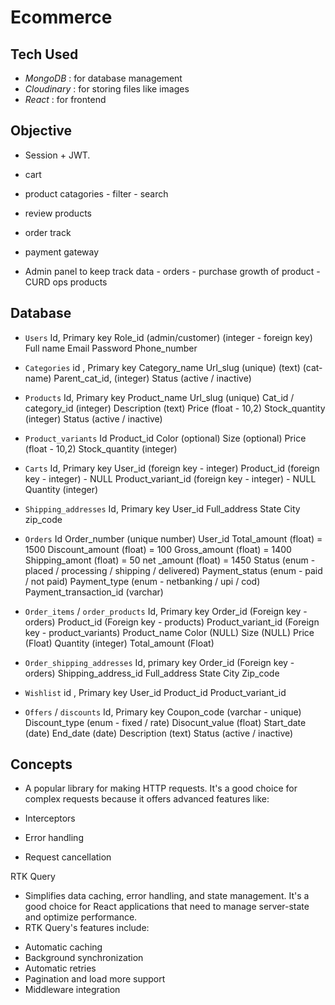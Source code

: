 # Ecommerce

## Tech Used

- _MongoDB_ : for database management
- _Cloudinary_ : for storing files like images
- _React_ : for frontend

## Objective

- Session + JWT.
- cart
- product catagories - filter - search
- review products
- order track
- payment gateway

- Admin panel to keep track data - orders - purchase growth of product - CURD ops products

## Database

- `Users`
  Id, Primary key
  Role_id (admin/customer) (integer - foreign key)
  Full name
  Email
  Password
  Phone_number

- `Categories`
  id , Primary key
  Category_name
  Url_slug (unique) (text) (cat-name)
  Parent_cat_id, (integer)
  Status (active / inactive)

- `Products`
  Id, Primary key
  Product_name
  Url_slug (unique)
  Cat_id / category_id (integer)
  Description (text)
  Price (float - 10,2)
  Stock_quantity (integer)
  Status (active / inactive)

- `Product_variants`
  Id
  Product_id
  Color (optional)
  Size (optional)
  Price (float - 10,2)
  Stock_quantity (integer)

- `Carts`
  Id, Primary key
  User_id (foreign key - integer)
  Product_id (foreign key - integer) - NULL
  Product_variant_id (foreign key - integer) - NULL
  Quantity (integer)

- `Shipping_addresses`
  Id, Primary key
  User_id
  Full_address
  State
  City
  zip_code

- `Orders`
  Id
  Order_number (unique number)
  User_id
  Total_amount (float) = 1500
  Discount_amount (float) = 100
  Gross_amount (float) = 1400
  Shipping_amont (float) = 50
  net \_amount (float) = 1450
  Status (enum - placed / processing / shipping / delivered)
  Payment_status (enum - paid / not paid)
  Payment_type (enum - netbanking / upi / cod)
  Payment_transaction_id (varchar)
- `Order_items` / `order_products`
  Id, Primary key
  Order_id (Foreign key - orders)
  Product_id (Foreign key - products)
  Product_variant_id (Foreign key - product_variants)
  Product_name
  Color (NULL)
  Size (NULL)
  Price (Float)
  Quantity (integer)
  Total_amount (Float)
- `Order_shipping_addresses`
  Id, primary key
  Order_id (Foreign key - orders)
  Shipping_address_id
  Full_address
  State
  City
  Zip_code

- `Wishlist`
  id , Primary key
  User_id
  Product_id
  Product_variant_id
- `Offers` / `discounts`
  Id, Primary key
  Coupon_code (varchar - unique)
  Discount_type (enum - fixed / rate)
  Disocunt_value (float)
  Start_date (date)
  End_date (date)
  Description (text)
  Status (active / inactive)

## Concepts

- A popular library for making HTTP requests. It's a good choice for complex requests because it offers advanced features like:

- Interceptors
- Error handling
- Request cancellation

RTK Query

- Simplifies data caching, error handling, and state management. It's a good choice for React applications that need to manage server-state and optimize performance.
- RTK Query's features include:

* Automatic caching
* Background synchronization
* Automatic retries
* Pagination and load more support
* Middleware integration
